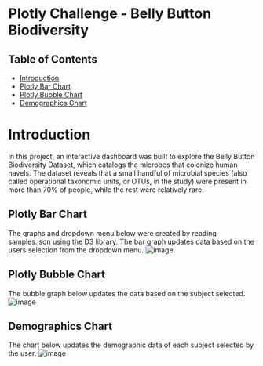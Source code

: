 # Plotly Challenge - Belly Button Biodiversity

## Table of Contents
  * [Introduction](#introduction)
  * [Plotly Bar Chart](#bar)
  * [Plotly Bubble Chart](#bubble)
  * [Demographics Chart](#demo)
    

# <a name="introduction">Introduction</a>

In this project, an interactive dashboard was built to explore the Belly Button Biodiversity Dataset, which catalogs the microbes that colonize human navels. The dataset reveals that a small handful of microbial species (also called operational taxonomic units, or OTUs, in the study) were present in more than 70% of people, while the rest were relatively rare.


## <a name="bar">Plotly Bar Chart</a>
The graphs and dropdown menu below were created by reading samples.json using the D3 library. The bar graph updates data based on the users selection from the dropdown menu.
![image](https://user-images.githubusercontent.com/69221324/114094843-c7cde380-988a-11eb-805b-aca0e4c6d401.png)


## <a name="bubble">Plotly Bubble Chart</a>
The bubble graph below updates the data based on the subject selected.
![image](https://user-images.githubusercontent.com/69221324/114094919-de743a80-988a-11eb-921e-9adcd5007cc9.png)


## <a name="demo">Demographics Chart</a>
The chart below updates the demographic data of each subject selected by the user.
![image](https://user-images.githubusercontent.com/69221324/114094954-e6cc7580-988a-11eb-9cf3-407cfb700a14.png)
